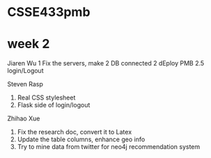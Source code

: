 # CSSE433pmb

# week 2

Jiaren Wu
1 Fix the servers, make 2 DB connected
2 dEploy PMB
2.5 login/Logout


Steven Rasp
1. Real CSS stylesheet
2. Flask side of login/logout


Zhihao Xue
1. Fix the research doc, convert it to Latex
2. Update the table columns, enhance geo info
3. Try to mine data from twitter for neo4j recommendation system
